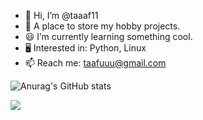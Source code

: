 - 👋 Hi, I’m @taaaf11
- 🧱 A place to store my hobby projects.
- 😃 I’m currently learning something cool.
- 🖥️ Interested in: Python, Linux
- 📫 Reach me: taafuuu@gmail.com

![Anurag's GitHub stats](https://github-readme-stats.vercel.app/api?username=taaaf11&hide=contribs,prs)

![](https://komarev.com/ghpvc/?username=taaaf11&color=ff69b4&style=for-the-badge)
<!---
tofi1130/tofi1130 is a ✨ special ✨ repository because its `README.md` (this file) appears on your GitHub profile.
You can click the Preview link to take a look at your changes.
--->
